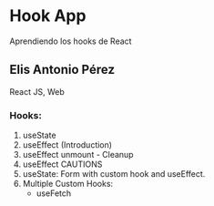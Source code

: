 # Hook App

Aprendiendo los hooks de React

## Elis Antonio Pérez

React JS, Web

### Hooks:
1. useState
2. useEffect (Introduction)
3. useEffect unmount - Cleanup
4. useEffect CAUTIONS
5. useState: Form with custom hook and useEffect.
6. Multiple Custom Hooks:
   - useFetch